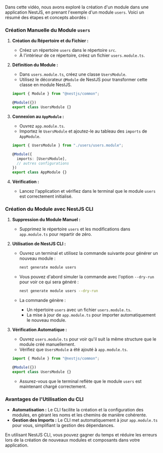 Dans cette vidéo, nous avons exploré la création d'un module dans une application NestJS, en prenant l'exemple d'un module `users`. Voici un résumé des étapes et concepts abordés :

### Création Manuelle du Module `users`

1. **Création du Répertoire et du Fichier :**

   - Créez un répertoire `users` dans le répertoire `src`.
   - À l'intérieur de ce répertoire, créez un fichier `users.module.ts`.

2. **Définition du Module :**

   - Dans `users.module.ts`, créez une classe `UsersModule`.
   - Utilisez le décorateur `@Module` de NestJS pour transformer cette classe en module NestJS.

   ```typescript
   import { Module } from "@nestjs/common";

   @Module({})
   export class UsersModule {}
   ```

3. **Connexion au `AppModule` :**

   - Ouvrez `app.module.ts`.
   - Importez le `UsersModule` et ajoutez-le au tableau des `imports` de `AppModule`.

   ```typescript
   import { UsersModule } from "./users/users.module";

   @Module({
     imports: [UsersModule],
     // autres configurations
   })
   export class AppModule {}
   ```

4. **Vérification :**
   - Lancez l'application et vérifiez dans le terminal que le module `users` est correctement initialisé.

### Création du Module avec NestJS CLI

1. **Suppression du Module Manuel :**

   - Supprimez le répertoire `users` et les modifications dans `app.module.ts` pour repartir de zéro.

2. **Utilisation de NestJS CLI :**

   - Ouvrez un terminal et utilisez la commande suivante pour générer un nouveau module :

     ```bash
     nest generate module users
     ```

   - Vous pouvez d'abord simuler la commande avec l'option `--dry-run` pour voir ce qui sera généré :

     ```bash
     nest generate module users --dry-run
     ```

   - La commande génère :
     - Un répertoire `users` avec un fichier `users.module.ts`.
     - La mise à jour de `app.module.ts` pour importer automatiquement le nouveau module.

3. **Vérification Automatique :**

   - Ouvrez `users.module.ts` pour voir qu'il suit la même structure que le module créé manuellement.
   - Vérifiez que `UsersModule` a été ajouté à `app.module.ts`.

   ```typescript
   import { Module } from "@nestjs/common";

   @Module({})
   export class UsersModule {}
   ```

   - Assurez-vous que le terminal reflète que le module `users` est maintenant chargé correctement.

### Avantages de l'Utilisation du CLI

- **Automatisation :** Le CLI facilite la création et la configuration des modules, en gérant les noms et les chemins de manière cohérente.
- **Gestion des Imports :** Le CLI met automatiquement à jour `app.module.ts` pour vous, simplifiant la gestion des dépendances.

En utilisant NestJS CLI, vous pouvez gagner du temps et réduire les erreurs lors de la création de nouveaux modules et composants dans votre application.
